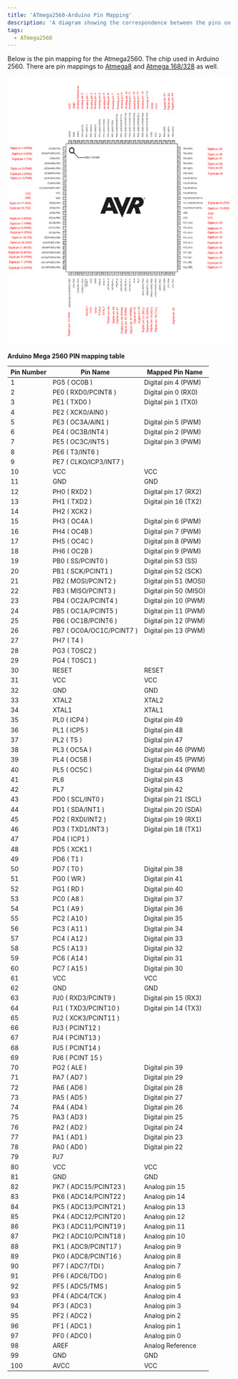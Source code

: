 ```yaml
---
title: 'ATmega2560-Arduino Pin Mapping'
description: 'A diagram showing the correspondence between the pins on an Arduino board and those of the ATmega2560 microcontroller.'
tags: 
  - ATmega2560
---
```


Below is the pin mapping for the Atmega2560. The chip used in Arduino 2560. There are pin mappings to [Atmega8](/hacking/hardware/PinMapping) and [Atmega 168/328](hacking/hardware/PinMapping168) as well.
 
![Arduino Mega 2560 PIN diagram.](./assets/PinMap2560big_Rev2.png)

**Arduino Mega 2560 PIN mapping table**

| Pin Number | Pin Name                 | Mapped Pin Name       |
| ---------- | ------------------------ | --------------------- |
| 1          | PG5 ( OC0B )             | Digital pin 4 (PWM)   |
| 2          | PE0 ( RXD0/PCINT8 )      | Digital pin 0 (RX0)   |
| 3          | PE1 ( TXD0 )             | Digital pin 1 (TX0)   |
| 4          | PE2 ( XCK0/AIN0 )        |                       |
| 5          | PE3 ( OC3A/AIN1 )        | Digital pin 5 (PWM)   |
| 6          | PE4 ( OC3B/INT4 )        | Digital pin 2 (PWM)   |
| 7          | PE5 ( OC3C/INT5 )        | Digital pin 3 (PWM)   |
| 8          | PE6 ( T3/INT6 )          |                       |
| 9          | PE7 ( CLKO/ICP3/INT7 )   |
| 10         | VCC                      | VCC                   |
| 11         | GND                      | GND                   |
| 12         | PH0 ( RXD2 )             | Digital pin 17 (RX2)  |
| 13         | PH1 ( TXD2 )             | Digital pin 16 (TX2)  |
| 14         | PH2 ( XCK2 )             |                       |
| 15         | PH3 ( OC4A )             | Digital pin 6 (PWM)   |
| 16         | PH4 ( OC4B )             | Digital pin 7 (PWM)   |
| 17         | PH5 ( OC4C )             | Digital pin 8 (PWM)   |
| 18         | PH6 ( OC2B )             | Digital pin 9 (PWM)   |
| 19         | PB0 ( SS/PCINT0 )        | Digital pin 53 (SS)   |
| 20         | PB1 ( SCK/PCINT1 )       | Digital pin 52 (SCK)  |
| 21         | PB2 ( MOSI/PCINT2 )      | Digital pin 51 (MOSI) |
| 22         | PB3 ( MISO/PCINT3 )      | Digital pin 50 (MISO) |
| 23         | PB4 ( OC2A/PCINT4 )      | Digital pin 10 (PWM)  |
| 24         | PB5 ( OC1A/PCINT5 )      | Digital pin 11 (PWM)  |
| 25         | PB6 ( OC1B/PCINT6 )      | Digital pin 12 (PWM)  |
| 26         | PB7 ( OC0A/OC1C/PCINT7 ) | Digital pin 13 (PWM)  |
| 27         | PH7 ( T4 )               |                       |
| 28         | PG3 ( TOSC2 )            |                       |
| 29         | PG4 ( TOSC1 )            |                       |
| 30         | RESET                    | RESET                 |
| 31         | VCC                      | VCC                   |
| 32         | GND                      | GND                   |
| 33         | XTAL2                    | XTAL2                 |
| 34         | XTAL1                    | XTAL1                 |
| 35         | PL0 ( ICP4 )             | Digital pin 49        |
| 36         | PL1 ( ICP5 )             | Digital pin 48        |
| 37         | PL2 ( T5 )               | Digital pin 47        |
| 38         | PL3 ( OC5A )             | Digital pin 46 (PWM)  |
| 39         | PL4 ( OC5B )             | Digital pin 45 (PWM)  |
| 40         | PL5 ( OC5C )             | Digital pin 44 (PWM)  |
| 41         | PL6                      | Digital pin 43        |
| 42         | PL7                      | Digital pin 42        |
| 43         | PD0 ( SCL/INT0 )         | Digital pin 21 (SCL)  |
| 44         | PD1 ( SDA/INT1 )         | Digital pin 20 (SDA)  |
| 45         | PD2 ( RXDI/INT2 )        | Digital pin 19 (RX1)  |
| 46         | PD3 ( TXD1/INT3 )        | Digital pin 18 (TX1)  |
| 47         | PD4 ( ICP1 )             |                       |
| 48         | PD5 ( XCK1 )             |                       |
| 49         | PD6 ( T1 )               |                       |
| 50         | PD7 ( T0 )               | Digital pin 38        |
| 51         | PG0 ( WR )               | Digital pin 41        |
| 52         | PG1 ( RD )               | Digital pin 40        |
| 53         | PC0 ( A8 )               | Digital pin 37        |
| 54         | PC1 ( A9 )               | Digital pin 36        |
| 55         | PC2 ( A10 )              | Digital pin 35        |
| 56         | PC3 ( A11 )              | Digital pin 34        |
| 57         | PC4 ( A12 )              | Digital pin 33        |
| 58         | PC5 ( A13 )              | Digital pin 32        |
| 59         | PC6 ( A14 )              | Digital pin 31        |
| 60         | PC7 ( A15 )              | Digital pin 30        |
| 61         | VCC                      | VCC                   |
| 62         | GND                      | GND                   |
| 63         | PJ0 ( RXD3/PCINT9 )      | Digital pin 15 (RX3)  |
| 64         | PJ1 ( TXD3/PCINT10 )     | Digital pin 14 (TX3)  |
| 65         | PJ2 ( XCK3/PCINT11 )     |                       |
| 66         | PJ3 ( PCINT12 )          |                       |
| 67         | PJ4 ( PCINT13 )          |                       |
| 68         | PJ5 ( PCINT14 )          |                       |
| 69         | PJ6 ( PCINT 15 )         |                       |
| 70         | PG2 ( ALE )              | Digital pin 39        |
| 71         | PA7 ( AD7 )              | Digital pin 29        |
| 72         | PA6 ( AD6 )              | Digital pin 28        |
| 73         | PA5 ( AD5 )              | Digital pin 27        |
| 74         | PA4 ( AD4 )              | Digital pin 26        |
| 75         | PA3 ( AD3 )              | Digital pin 25        |
| 76         | PA2 ( AD2 )              | Digital pin 24        |
| 77         | PA1 ( AD1 )              | Digital pin 23        |
| 78         | PA0 ( AD0 )              | Digital pin 22        |
| 79         | PJ7                      |                       |
| 80         | VCC                      | VCC                   |
| 81         | GND                      | GND                   |
| 82         | PK7 ( ADC15/PCINT23 )    | Analog pin 15         |
| 83         | PK6 ( ADC14/PCINT22 )    | Analog pin 14         |
| 84         | PK5 ( ADC13/PCINT21 )    | Analog pin 13         |
| 85         | PK4 ( ADC12/PCINT20 )    | Analog pin 12         |
| 86         | PK3 ( ADC11/PCINT19 )    | Analog pin 11         |
| 87         | PK2 ( ADC10/PCINT18 )    | Analog pin 10         |
| 88         | PK1 ( ADC9/PCINT17 )     | Analog pin 9          |
| 89         | PK0 ( ADC8/PCINT16 )     | Analog pin 8          |
| 90         | PF7 ( ADC7/TDI )         | Analog pin 7          |
| 91         | PF6 ( ADC6/TDO )         | Analog pin 6          |
| 92         | PF5 ( ADC5/TMS )         | Analog pin 5          |
| 93         | PF4 ( ADC4/TCK )         | Analog pin 4          |
| 94         | PF3 ( ADC3 )             | Analog pin 3          |
| 95         | PF2 ( ADC2 )             | Analog pin 2          |
| 96         | PF1 ( ADC1 )             | Analog pin 1          |
| 97         | PF0 ( ADC0 )             | Analog pin 0          |
| 98         | AREF                     | Analog Reference      |
| 99         | GND                      | GND                   |
| 100        | AVCC                     | VCC                   |
